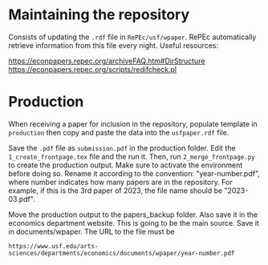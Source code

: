 # Maintaining the repository

Consists of updating the `.rdf` file in `RePEc/usf/wpaper`. RePEc automatically retrieve information from this file every night. Useful resources:

https://econpapers.repec.org/archiveFAQ.htm#DirStructure
https://econpapers.repec.org/scripts/redifcheck.pl

# Production

When receiving a paper for inclusion in the repository, populate template in `production` then copy and paste the data into the `usfpaper.rdf` file. 

Save the `.pdf` file as `submission.pdf` in the production folder. Edit the `1_create_frontpage.tex` file and the run it. Then, run `2_merge_frontpage.py` to create the production output. Make sure to activate the environment before doing so. Rename it according to the convention: "year-number.pdf", where number indicates how many papers are in the repository. For example, if this is the 3rd paper of 2023, the file name should be "2023-03.pdf".

Move the production output to the papers_backup folder. Also save it in the economics department website. This is going to be the main source. Save it in documents/wpaper. The URL to the file must be 

`https://www.usf.edu/arts-sciences/departments/economics/documents/wpaper/year-number.pdf`